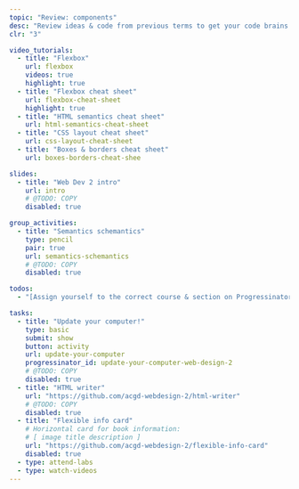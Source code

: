 ```yaml
---
topic: "Review: components"
desc: "Review ideas & code from previous terms to get your code brains working again."
clr: "3"

video_tutorials:
  - title: "Flexbox"
    url: flexbox
    videos: true
    highlight: true
  - title: "Flexbox cheat sheet"
    url: flexbox-cheat-sheet
    highlight: true
  - title: "HTML semantics cheat sheet"
    url: html-semantics-cheat-sheet
  - title: "CSS layout cheat sheet"
    url: css-layout-cheat-sheet
  - title: "Boxes & borders cheat sheet"
    url: boxes-borders-cheat-shee

slides:
  - title: "Web Dev 2 intro"
    url: intro
    # @TODO: COPY
    disabled: true

group_activities:
  - title: "Semantics schemantics"
    type: pencil
    pair: true
    url: semantics-schemantics
    # @TODO: COPY
    disabled: true

todos:
  - "[Assign yourself to the correct course & section on Progressinator for due dates](https://progress.learn-the-web.algonquindesign.ca/profile/)"

tasks:
  - title: "Update your computer!"
    type: basic
    submit: show
    button: activity
    url: update-your-computer
    progressinator_id: update-your-computer-web-design-2
    # @TODO: COPY
    disabled: true
  - title: "HTML writer"
    url: "https://github.com/acgd-webdesign-2/html-writer"
    # @TODO: COPY
    disabled: true
  - title: "Flexible info card"
    # Horizontal card for book information:
    # [ image title description ]
    url: "https://github.com/acgd-webdesign-2/flexible-info-card"
    disabled: true
  - type: attend-labs
  - type: watch-videos
---
```

